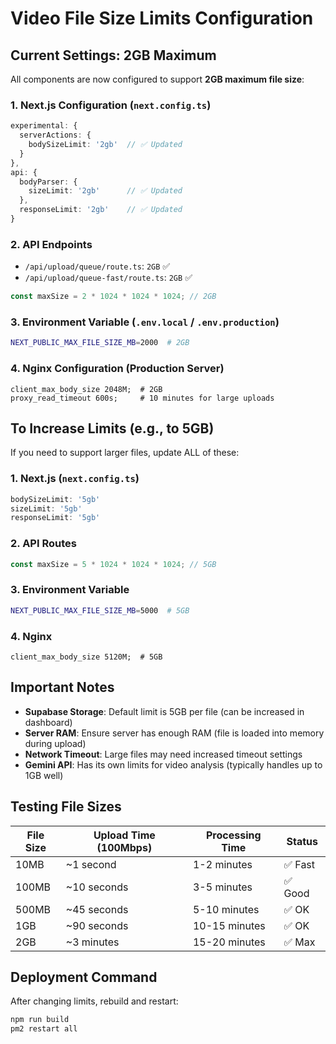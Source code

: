 # Video File Size Limits Configuration

## Current Settings: 2GB Maximum

All components are now configured to support **2GB maximum file size**:

### 1. Next.js Configuration (`next.config.ts`)
```typescript
experimental: {
  serverActions: {
    bodySizeLimit: '2gb'  // ✅ Updated
  }
},
api: {
  bodyParser: {
    sizeLimit: '2gb'      // ✅ Updated
  },
  responseLimit: '2gb'    // ✅ Updated
}
```

### 2. API Endpoints
- `/api/upload/queue/route.ts`: `2GB` ✅
- `/api/upload/queue-fast/route.ts`: `2GB` ✅
```typescript
const maxSize = 2 * 1024 * 1024 * 1024; // 2GB
```

### 3. Environment Variable (`.env.local` / `.env.production`)
```bash
NEXT_PUBLIC_MAX_FILE_SIZE_MB=2000  # 2GB
```

### 4. Nginx Configuration (Production Server)
```nginx
client_max_body_size 2048M;  # 2GB
proxy_read_timeout 600s;     # 10 minutes for large uploads
```

## To Increase Limits (e.g., to 5GB)

If you need to support larger files, update ALL of these:

### 1. Next.js (`next.config.ts`)
```typescript
bodySizeLimit: '5gb'
sizeLimit: '5gb'
responseLimit: '5gb'
```

### 2. API Routes
```typescript
const maxSize = 5 * 1024 * 1024 * 1024; // 5GB
```

### 3. Environment Variable
```bash
NEXT_PUBLIC_MAX_FILE_SIZE_MB=5000  # 5GB
```

### 4. Nginx
```nginx
client_max_body_size 5120M;  # 5GB
```

## Important Notes

- **Supabase Storage**: Default limit is 5GB per file (can be increased in dashboard)
- **Server RAM**: Ensure server has enough RAM (file is loaded into memory during upload)
- **Network Timeout**: Large files may need increased timeout settings
- **Gemini API**: Has its own limits for video analysis (typically handles up to 1GB well)

## Testing File Sizes

| File Size | Upload Time (100Mbps) | Processing Time | Status |
|-----------|------------------------|-----------------|---------|
| 10MB      | ~1 second             | 1-2 minutes     | ✅ Fast |
| 100MB     | ~10 seconds           | 3-5 minutes     | ✅ Good |
| 500MB     | ~45 seconds           | 5-10 minutes    | ✅ OK   |
| 1GB       | ~90 seconds           | 10-15 minutes   | ✅ OK   |
| 2GB       | ~3 minutes            | 15-20 minutes   | ✅ Max  |

## Deployment Command

After changing limits, rebuild and restart:
```bash
npm run build
pm2 restart all
```